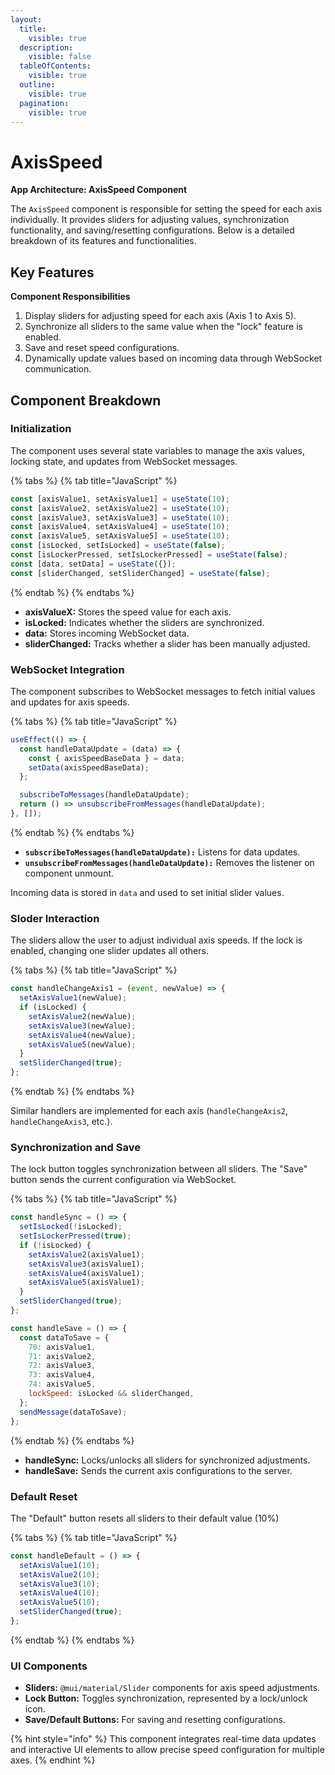 ```yaml
---
layout:
  title:
    visible: true
  description:
    visible: false
  tableOfContents:
    visible: true
  outline:
    visible: true
  pagination:
    visible: true
---
```


# AxisSpeed

**App Architecture: AxisSpeed Component**

The `AxisSpeed` component is responsible for setting the speed for each axis individually. It provides sliders for adjusting values, synchronization functionality, and saving/resetting configurations. Below is a detailed breakdown of its features and functionalities.

## **Key Features**

**Component Responsibilities**

1. Display sliders for adjusting speed for each axis (Axis 1 to Axis 5).
2. Synchronize all sliders to the same value when the "lock" feature is enabled.
3. Save and reset speed configurations.
4. Dynamically update values based on incoming data through WebSocket communication.

## **Component Breakdown**

### Initialization

The component uses several state variables to manage the axis values, locking state, and updates from WebSocket messages.

{% tabs %}
{% tab title="JavaScript" %}
```javascript
const [axisValue1, setAxisValue1] = useState(10);
const [axisValue2, setAxisValue2] = useState(10);
const [axisValue3, setAxisValue3] = useState(10);
const [axisValue4, setAxisValue4] = useState(10);
const [axisValue5, setAxisValue5] = useState(10);
const [isLocked, setIsLocked] = useState(false);
const [isLockerPressed, setIsLockerPressed] = useState(false);
const [data, setData] = useState({});
const [sliderChanged, setSliderChanged] = useState(false);
```
{% endtab %}
{% endtabs %}

* **axisValueX:** Stores the speed value for each axis.
* **isLocked:** Indicates whether the sliders are synchronized.
* **data:** Stores incoming WebSocket data.
* **sliderChanged:** Tracks whether a slider has been manually adjusted.

### WebSocket Integration

The component subscribes to WebSocket messages to fetch initial values and updates for axis speeds.

{% tabs %}
{% tab title="JavaScript" %}
```javascript
useEffect(() => {
  const handleDataUpdate = (data) => {
    const { axisSpeedBaseData } = data;
    setData(axisSpeedBaseData);
  };

  subscribeToMessages(handleDataUpdate);
  return () => unsubscribeFromMessages(handleDataUpdate);
}, []);
```
{% endtab %}
{% endtabs %}

* **`subscribeToMessages(handleDataUpdate):`** Listens for data updates.
* **`unsubscribeFromMessages(handleDataUpdate):`** Removes the listener on component unmount.

Incoming data is stored in `data` and used to set initial slider values.

### Sloder Interaction

The sliders allow the user to adjust individual axis speeds. If the lock is enabled, changing one slider updates all others.

{% tabs %}
{% tab title="JavaScript" %}
```javascript
const handleChangeAxis1 = (event, newValue) => {
  setAxisValue1(newValue);
  if (isLocked) {
    setAxisValue2(newValue);
    setAxisValue3(newValue);
    setAxisValue4(newValue);
    setAxisValue5(newValue);
  }
  setSliderChanged(true);
};
```
{% endtab %}
{% endtabs %}

Similar handlers are implemented for each axis (`handleChangeAxis2`, `handleChangeAxis3`, etc.).

### Synchronization and Save

The lock button toggles synchronization between all sliders. The "Save" button sends the current configuration via WebSocket.

{% tabs %}
{% tab title="JavaScript" %}
```javascript
const handleSync = () => {
  setIsLocked(!isLocked);
  setIsLockerPressed(true);
  if (!isLocked) {
    setAxisValue2(axisValue1);
    setAxisValue3(axisValue1);
    setAxisValue4(axisValue1);
    setAxisValue5(axisValue1);
  }
  setSliderChanged(true);
};

const handleSave = () => {
  const dataToSave = {
    70: axisValue1,
    71: axisValue2,
    72: axisValue3,
    73: axisValue4,
    74: axisValue5,
    lockSpeed: isLocked && sliderChanged,
  };
  sendMessage(dataToSave);
};
```
{% endtab %}
{% endtabs %}

* **handleSync:** Locks/unlocks all sliders for synchronized adjustments.
* **handleSave:** Sends the current axis configurations to the server.

### Default Reset

The "Default" button resets all sliders to their default value (10%)

{% tabs %}
{% tab title="JavaScript" %}
```javascript
const handleDefault = () => {
  setAxisValue1(10);
  setAxisValue2(10);
  setAxisValue3(10);
  setAxisValue4(10);
  setAxisValue5(10);
  setSliderChanged(true);
};
```
{% endtab %}
{% endtabs %}

### UI Components

* **Sliders:** `@mui/material/Slider` components for axis speed adjustments.
* **Lock Button:** Toggles synchronization, represented by a lock/unlock icon.
* **Save/Default Buttons:** For saving and resetting configurations.

{% hint style="info" %}
This component integrates real-time data updates and interactive UI elements to allow precise speed configuration for multiple axes.
{% endhint %}
